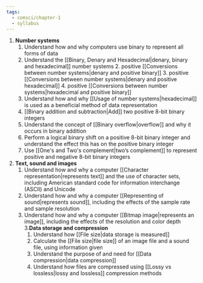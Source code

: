 ```yaml
---
tags:
  - comsci/chapter-1
  - syllabus
---
```



1. **Number systems**
	1. Understand how and why computers use binary to represent all forms of data 
	2. Understand the [[Binary, Denary and Hexadecimal|denary, binary and hexadecimal]] number systems 
		2. positive [[Conversions between number systems|denary and positive binary]] 
		3. positive [[Conversions between number systems|denary and positive hexadecimal]]
		4. positive [[Conversions between number systems|hexadecimal and positive binary]] 
	3. Understand how and why [[Usage of number systems|hexadecimal]] is used as a beneficial method of data representation 
	4. [[Binary addition and subtraction|Add]] two positive 8-bit binary integers
	5. Understand the concept of [[Binary overflow|overflow]] and why it occurs in binary addition
	6. Perform a logical binary shift on a positive 8-bit binary integer and understand the effect this has on the positive binary integer
	7. Use [[One's and Two's complement|two’s complement]] to represent positive and negative 8-bit binary integers
2. **Text, sound and images**
	1. Understand how and why a computer [[Character representation|represents text]] and the use of character sets, including American standard code for information interchange (ASCII) and Unicode
	2. Understand how and why a computer [[Representing of sound|represents sound]], including the effects of the sample rate and sample resolution
	3. Understand how and why a computer [[Bitmap image|represents an image]], including the effects of the resolution and color depth
3.**Data storage and compression**
		1. Understand how [[File size|data storage is measured]]
		2. Calculate the [[File size|file size]] of an image file and a sound file, using information given
		3. Understand the purpose of and need for [[Data compression|data compression]]
		4. Understand how files are compressed using [[Lossy vs lossless|lossy and lossless]] compression methods

